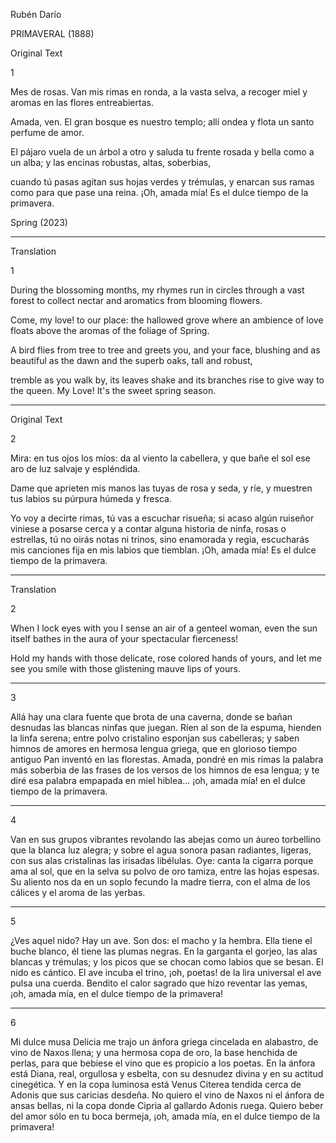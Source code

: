 Rubén Darío 

PRIMAVERAL (1888)

Original Text

1

Mes de rosas. Van mis rimas
en ronda, a la vasta selva,
a recoger miel y aromas
en las flores entreabiertas.

Amada, ven. El gran bosque
es nuestro templo; allí ondea
y flota un santo perfume
de amor. 

El pájaro vuela
de un árbol a otro y saluda
tu frente rosada y bella
como a un alba; y las encinas
robustas, altas, soberbias,

cuando tú pasas agitan
sus hojas verdes y trémulas,
y enarcan sus ramas como
para que pase una reina.
¡Oh, amada mía! Es el dulce
tiempo de la primavera.

Spring (2023)

* * * * *

Translation

1

During the blossoming months, my
rhymes run in circles through a vast
forest to collect nectar and
aromatics from blooming flowers.

Come, my love! to our place: the hallowed
grove where an ambience of love floats
above the aromas of the foliage of Spring.

A bird flies from tree to tree and
greets you, and your face, blushing
and as beautiful as the dawn and the
superb oaks, tall and robust,

tremble as you walk by, its leaves
shake and its branches rise to give
way to the queen. My Love! It's the
sweet spring season.


* * * * *

Original Text

2

Mira: en tus ojos los míos:
da al viento la cabellera,
y que bañe el sol ese aro
de luz salvaje y espléndida.

Dame que aprieten mis manos
las tuyas de rosa y seda,
y ríe, y muestren tus labios
su púrpura húmeda y fresca.

Yo voy a decirte rimas,
tú vas a escuchar risueña;
si acaso algún ruiseñor
viniese a posarse cerca
y a contar alguna historia
de ninfa, rosas o estrellas,
tú no oirás notas ni trinos,
sino enamorada y regia,
escucharás mis canciones
fija en mis labios que tiemblan.
¡Oh, amada mía! Es el dulce
tiempo de la primavera.

* * * * *

Translation

2

When I lock eyes with you I sense
an air of a genteel woman, even
the sun itself bathes in the
aura of your spectacular fierceness!

Hold my hands with those delicate,
rose colored hands of yours, and let
me see you smile with those glistening
mauve lips of yours.


* * * * *

3

Allá hay una clara fuente
que brota de una caverna,
donde se bañan desnudas
las blancas ninfas que juegan.
Ríen al son de la espuma,
hienden la linfa serena;
entre polvo cristalino
esponjan sus cabelleras;
y saben himnos de amores
en hermosa lengua griega,
que en glorioso tiempo antiguo
Pan inventó en las florestas.
Amada, pondré en mis rimas
la palabra más soberbia
de las frases de los versos
de los himnos de esa lengua;
y te diré esa palabra
empapada en miel hiblea...
¡oh, amada mía! en el dulce
tiempo de la primavera.

* * * * *

4

Van en sus grupos vibrantes
revolando las abejas
como un áureo torbellino
que la blanca luz alegra;
y sobre el agua sonora
pasan radiantes, ligeras,
con sus alas cristalinas
las irisadas libélulas.
Oye: canta la cigarra
porque ama al sol, que en la selva
su polvo de oro tamiza,
entre las hojas espesas.
Su aliento nos da en un soplo
fecundo la madre tierra,
con el alma de los cálices
y el aroma de las yerbas.

* * * * *

5

¿Ves aquel nido? Hay un ave.
Son dos: el macho y la hembra.
Ella tiene el buche blanco,
él tiene las plumas negras.
En la garganta el gorjeo,
las alas blancas y trémulas;
y los picos que se chocan
como labios que se besan.
El nido es cántico. El ave
incuba el trino, ¡oh, poetas!
de la lira universal
el ave pulsa una cuerda.
Bendito el calor sagrado
que hizo reventar las yemas,
¡oh, amada mía, en el dulce
tiempo de la primavera!

* * * * *

6

Mi dulce musa Delicia
me trajo un ánfora griega
cincelada en alabastro,
de vino de Naxos llena;
y una hermosa copa de oro,
la base henchida de perlas,
para que bebiese el vino
que es propicio a los poetas.
En la ánfora está Diana,
real, orgullosa y esbelta,
con su desnudez divina
y en su actitud cinegética.
Y en la copa luminosa
está Venus Citerea
tendida cerca de Adonis
que sus caricias desdeña.
No quiero el vino de Naxos
ni el ánfora de ansas bellas,
ni la copa donde Cipria
al gallardo Adonis ruega.
Quiero beber del amor
sólo en tu boca bermeja,
¡oh, amada mía, en el dulce
tiempo de la primavera!
